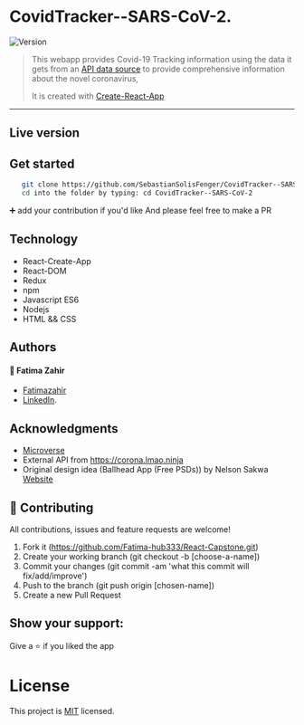 # CovidTracker--SARS-CoV-2.

<img alt="Version" src="https://img.shields.io/badge/version-1.0.0-blue.svg?cacheSeconds=2592000" />

> This webapp provides Covid-19 Tracking information using the data it gets from an [API data source](https://corona.lmao.ninja) to provide comprehensive information about the novel coronavirus,
>
> It is created with [Create-React-App](https://github.com/facebook/create-react-app)

---

<!-- ## Screenshot
![FireShot Capture 007 - Multi Device Website Mockup Generator - techsini com](https://user-images.githubusercontent.com/88522494/175404364-2bf85cbe-29ee-4624-9b4a-fe8433a80533.png) -->


## Live version

<!-- For the live version of this project visit the followinglink. -->
 <!-- [Netlify](https://covid-19-statstracky.netlify.app/) -->

## Get started

```bash
   git clone https://github.com/SebastianSolisFenger/CovidTracker--SARS-CoV-2.git
   cd into the folder by typing: cd CovidTracker--SARS-CoV-2
```

:heavy_plus_sign: add your contribution if you'd like
And please feel free to make a PR

## Technology

- React-Create-App
- React-DOM
- Redux
- npm
- Javascript ES6
- Nodejs
- HTML && CSS

## Authors

#### :bust_in_silhouette: Fatima Zahir

- [Fatimazahir](https://github.com/Fatima-hub333)
- [LinkedIn](https://www.linkedin.com/in/fatimaa-zahir/).

## Acknowledgments

- [Microverse](https://www.microverse.org/)
- External API from https://corona.lmao.ninja
- Original design idea (Ballhead App (Free PSDs)) by Nelson Sakwa [Website](<https://www.behance.net/gallery/31579789/Ballhead-App-(Free-PSDs)>)

## 🤝 Contributing

All contributions, issues and feature requests are welcome!

1. Fork it (https://github.com/Fatima-hub333/React-Capstone.git)
2. Create your working branch (git checkout -b [choose-a-name])
3. Commit your changes (git commit -am 'what this commit will fix/add/improve')
4. Push to the branch (git push origin [chosen-name])
5. Create a new Pull Request

## Show your support:

Give a :star: if you liked the app

# License

This project is [MIT](LICENSE.md) licensed.

